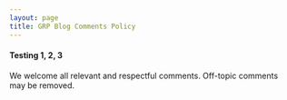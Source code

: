 ```yaml
---
layout: page
title: GRP Blog Comments Policy
---
```


#### Testing 1, 2, 3

We welcome all relevant and respectful comments.  Off-topic comments may be removed.  
